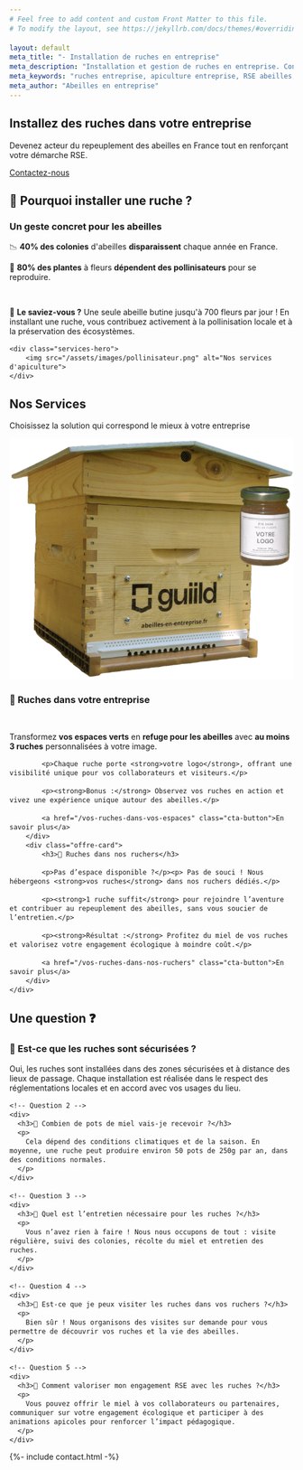 ```yaml
---
# Feel free to add content and custom Front Matter to this file.
# To modify the layout, see https://jekyllrb.com/docs/themes/#overriding-theme-defaults

layout: default
meta_title: "- Installation de ruches en entreprise"
meta_description: "Installation et gestion de ruches en entreprise. Contribuez à la biodiversité avec nos solutions clé en main d'apiculture pour les entreprises."
meta_keywords: "ruches entreprise, apiculture entreprise, RSE abeilles, biodiversité entreprise, installation ruches professionnelles"
meta_author: "Abeilles en entreprise"
---
```


<section id="accueil" class="hero">
    <h1>Installez des ruches dans votre entreprise</h1>
    <p>Devenez acteur du repeuplement des abeilles en France tout en renforçant votre démarche RSE.</p>
    <a href="#contact" class="cta-button">Contactez-nous</a>
</section>

<section id="why" class="why">
    <h2>🐝 Pourquoi installer une ruche ?</h2>
    <h3>Un geste concret pour les abeilles</h3>
    <p>📉 <strong>40% des colonies</strong> d'abeilles <strong>disparaissent</strong> chaque année en France.</p>
    <p>🌿 <strong>80% des plantes</strong> à fleurs <strong>dépendent des pollinisateurs</strong> pour se reproduire.</p>
    <br/>
    <p>🔹 <strong>Le saviez-vous ?</strong> Une seule abeille butine jusqu'à 700 fleurs par jour ! En installant une ruche, vous contribuez activement à la pollinisation locale et à la préservation des écosystèmes.</p>
    
    <div class="services-hero">
        <img src="/assets/images/pollinisateur.png" alt="Nos services d'apiculture">
    </div>
</section>


<section id="services">
    <h2>Nos Services</h2>
    <p class="section-subtitle">Choisissez la solution qui correspond le mieux à votre entreprise</p>
    <div class="services-hero-simple">
        <img src="/assets/images/ruche_et_pots_transparent2.png" alt="Pot avec logo entreprise">
    </div>
    <div class="offres-grid">
        <div class="offre-card">
            <h3>🐝 Ruches dans votre entreprise</h3>
<p>&nbsp;</p>
            <p>Transformez <strong>vos espaces verts</strong> en <strong>refuge pour les abeilles</strong> avec <strong>au moins 3 ruches</strong> personnalisées à votre image.</p>
            
            <p>Chaque ruche porte <strong>votre logo</strong>, offrant une visibilité unique pour vos collaborateurs et visiteurs.</p>
            
            <p><strong>Bonus :</strong> Observez vos ruches en action et vivez une expérience unique autour des abeilles.</p>
      
            <a href="/vos-ruches-dans-vos-espaces" class="cta-button">En savoir plus</a>
        </div>
        <div class="offre-card">
            <h3>🌼 Ruches dans nos ruchers</h3>

            <p>Pas d’espace disponible ?</p><p> Pas de souci ! Nous hébergeons <strong>vos ruches</strong> dans nos ruchers dédiés.</p>

            <p><strong>1 ruche suffit</strong> pour rejoindre l’aventure et contribuer au repeuplement des abeilles, sans vous soucier de l’entretien.</p>
            
            <p><strong>Résultat :</strong> Profitez du miel de vos ruches et valorisez votre engagement écologique à moindre coût.</p>
      
            <a href="/vos-ruches-dans-nos-ruchers" class="cta-button">En savoir plus</a>
        </div>
    </div>
</section>

<section id="faq">
  <h2>Une question ❓</h2>
  <div>
    <!-- Question 1 -->
    <div>
      <h3>📌 Est-ce que les ruches sont sécurisées ?</h3>
      <p>
        Oui, les ruches sont installées dans des zones sécurisées et à distance des lieux de passage. Chaque installation est réalisée dans le respect des réglementations locales  et en accord avec vos usages du lieu.
      </p>
    </div>

    <!-- Question 2 -->
    <div>
      <h3>📌 Combien de pots de miel vais-je recevoir ?</h3>
      <p>
        Cela dépend des conditions climatiques et de la saison. En moyenne, une ruche peut produire environ 50 pots de 250g par an, dans des conditions normales.
      </p>
    </div>

    <!-- Question 3 -->
    <div>
      <h3>📌 Quel est l’entretien nécessaire pour les ruches ?</h3>
      <p>
        Vous n’avez rien à faire ! Nous nous occupons de tout : visite régulière, suivi des colonies, récolte du miel et entretien des ruches.
      </p>
    </div>

    <!-- Question 4 -->
    <div>
      <h3>📌 Est-ce que je peux visiter les ruches dans vos ruchers ?</h3>
      <p>
        Bien sûr ! Nous organisons des visites sur demande pour vous permettre de découvrir vos ruches et la vie des abeilles.
      </p>
    </div>

    <!-- Question 5 -->
    <div>
      <h3>📌 Comment valoriser mon engagement RSE avec les ruches ?</h3>
      <p>
        Vous pouvez offrir le miel à vos collaborateurs ou partenaires, communiquer sur votre engagement écologique et participer à des animations apicoles pour renforcer l’impact pédagogique.
      </p>
    </div>
  </div>
</section>

{%- include contact.html -%}